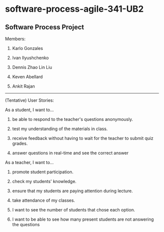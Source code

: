 # software-process-agile-341-UB2
Software Process Project
----------------------------
Members:

1.	Karlo Gonzales

2.	Ivan Ilyushchenko

3.	Dennis Zhao Lin Liu

4.	Keven Abellard

5.	Ankit Rajan

----------------------------
(Tentative) User Stories:

As a student, I want to...

1. be able to respond to the teacher's questions anonymously.

2. test my understanding of the materials in class.

3. receive feedback without having to wait for the teacher to submit quiz grades.

4. answer questions in real-time and see the correct answer

As a teacher, I want to...

1. promote student participation.

2. check my students' knowledge.

3. ensure that my students are paying attention during lecture.

4. take attendance of my classes.

5. I want to see the number of students that chose each option.

6. I want to be able to see how many present students are not answering the questions


